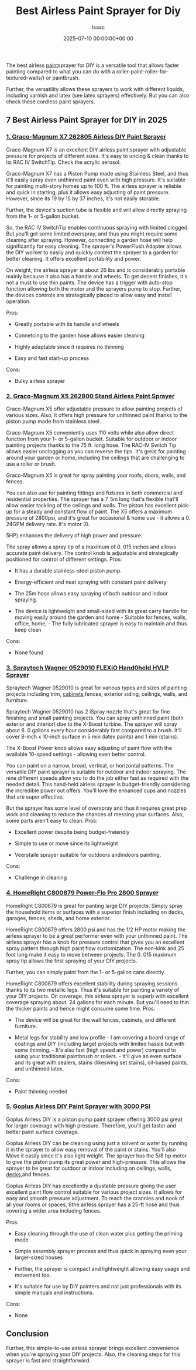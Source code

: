 ﻿---
title: Best Airless Paint Sprayer for Diy
description: The best airless paint sprayer for DIY is a versatile tool that allows faster painting compared to what you can do with a...
slug: /best-airless-paint-sprayer-for-diy/
date: 2025-07-10 00:00:00+00:00
lastmod: 2025-07-10 00:00:00+03:00
author: Isaac
categories:

- Paint
tags:

- paint

- best

- airle
layout: post
---

The best airless [paint](https://pestpolicy.com/best-airless-paint-sprayer-for-cabinets/)sprayer for DIY is a versatile tool that allows faster painting compared to what you can do with a roller-paint-roller-for-textured-walls/) or paintbrush.

Further, the versatility allows these sprayers to work with different liquids, including varnish and latex (see latex sprayers) effectively. But you can also check these cordless paint sprayers.

## 7 Best Airless Paint Sprayer for DIY in 2025

###  [1. Graco-Magnum X7 262805 Airless DIY Paint Sprayer](https://www.amazon.com/dp/B0026SSW8G/?tag=p-policy-20)

Graco-Magnum X7 is an excellent DIY airless paint sprayer with adjustable pressure for projects of different sizes. It's easy to unclog & clean thanks to its RAC IV SwitchTip. Check the acrylic aerosol.

Graco-Magnum X7 has a Piston Pump made using Stainless Steel, and thus it'll easily spray even unthinned paint even with high pressure. It's suitable for painting multi-story homes up to 100 ft. The airless sprayer is reliable and quick in starting, plus it allows easy adjusting of paint pressure. However, since its 19 by 15 by 37 inches, it's not easily storable.

Further, the device's suction tube is flexible and will allow directly spraying from the 1- or 5-gallon bucket.

So, the RAC IV SwitchTip enables continuous spraying with limited clogged. But you'll get some limited overspray, and thus you might require some cleaning after spraying. However, connecting a garden hose will help significantly for easy cleaning. The sprayer's PowerFlush Adapter allows the DIY worker to easily and quickly context the sprayer to a garden for better cleaning. It offers excellent portability and power.

On weight, the airless sprayer is about 26 lbs and is considerably portable mainly because it also has a handle and wheels. To get decent finishes, it's not a must to use thin paints. The device has a trigger with auto-stop function allowing both the motor and the sprayers pump to stop. Further, the devices controls are strategically placed to allow easy and install operation.

Pros:

- Greatly portable with its handle and wheels

- Connetcing to the garden hose allows easier cleaning

- Highly adaptable since it requires no thinning

- Easy and fast start-up process

Cons:

- Bulky airless sprayer

###  [2. Graco-Magnum X5 262800 Stand Airless Paint Sprayer](https://www.amazon.com/dp/B0026SR0FW/?tag=p-policy-20)

Graco-Magnum X5 offer adjustable pressure to allow painting projects of various sizes. Also, it offers high pressure for unthinned paint thanks to the piston pump made from stainless steel.

Graco-Magnum X5 conveniently uses 110 volts while also allow direct function from your 1- or 5-gallon bucket. Suitable for outdoor or indoor painting projects thanks to the 75 ft. long hose. The RAC-IV Switch Tip allows easier unclogging as you can reverse the tips. It's great for painting around your garden or home, including the ceilings that are challenging to use a roller or brush.

Graco-Magnum X5 is great for spray painting your roofs, doors, walls, and fences.

You can also use for painting fittings and fixtures in both commercial and residential properties. The sprayer has a 7. 5m long that's flexible that'll allow easier tackling of the ceilings and walls. The piston has excellent pick-up for a steady and constant flow of paint. The X5 offers a maximum pressure of 2800psi, and it's great for occasional & home use - it allows a 0. 24GPM delivery rate. It's motor (0.

5HP) enhances the delivery of high power and pressure.

The spray allows a spray tip of a maximum of 0. 015 inches and allows accurate paint delivery. The control knob is adjustable and strategically positioned for control of different settings.
Pros:

- It has a durable stainless-steel piston pump.

- Energy-efficient and neat spraying with constant paint delivery

- The 25m hose allows easy spraying of both outdoor and indoor spraying.

- The device is lightweight and small-sized with its great carry handle for moving easily around the garden and home - Suitable for fences, walls, office, home, - The fully lubricated sprayer is easy to maintain and thus keep clean

Cons:

- None found

###  [3. Spraytech Wagner 0529010 FLEXiO Hand0held HVLP Sprayer](https://www.amazon.com/dp/B00FBP4QT0/?tag=p-policy-20)

Spraytech Wagner 0529010 is great for various types and sizes of painting projects including trim, [cabinets](https://pestpolicy.com/best-airless-paint-sprayer-for-cabinets/),fences, exterior siding, ceilings, walls, and furniture.

Spraytech Wagner 0529010 has 2 iSpray nozzle that's great for fine finishing and small painting projects. You can spray unthinned paint (both exterior and interior) due to the X-Boost turbine. The sprayer will spray about 8. 0 gallons every hour considerably fast compared to a brush. It'll cover 8-inch x 10-inch surface in 5 min (latex paints) and 1 min (stains).

The X-Boost Power knob allows easy adjusting of paint flow with the available 10-speed settings - allowing even better control.

You can paint on a narrow, broad, vertical, or horizontal patterns. The versatile DIY paint sprayer is suitable for outdoor and indoor spraying. The nine different speeds allow you to do the job either fast as required with the needed detail. This hand-held airless sprayer is budget-friendly considering the incredible power out offers. You'll love the enhanced cups and nozzles that are super effective.

But the sprayer has some level of overspray and thus it requires great prep work and cleaning to reduce the chances of messing your surfaces. Also, some parts aren't easy to clean.
Pros:

- Excellent power despite being budget-freiendly

- Simple to use or move since its lightweight

- Veerstaile sprayer suitable for outdoors andindoors painting.

Cons:

- Challenge in cleaning

###  [4. HomeRight C800879 Power-Flo Pro 2800 Sprayer](https://www.amazon.com/dp/B008HP25IK/?tag=p-policy-20)

HomeRight C800879 is great for panting large DIY projects. Simply spray the household items or surfaces with a superior finish including on decks, garages, fences, sheds, and home exterior.

HomeRight C800879 offers 2800 psi and has the 1/2 HP motor making the airless sprayer to be a great performer even with your unthinned paint. The airless sprayer has a knob for pressure control that gives you an excellent spray pattern through high paint flow customization. The non-kink and 25 foot long make it easy to move between projects. The 0. 015 maximum spray tip allows the first spraying of your DIY projects.

Further, you can simply paint from the 1- or 5-gallon cans directly.

HomeRight C800879 offers excellent stability during spraying sessions thanks to its two metallic legs. Thus it's suitable for painting a variety of your DIY projects. On coverage, this airless sprayer is superb with excellent coverage spraying about. 24 gallons for each minute. But you'll need to thin the thicker paints and hence might consume some time.
Pros:

- The device will be great for the wall fences, cabinets, and different furniture.

- Metal legs for stability and low profile - I am covering a board range of coatings and DIY (including large) projects with limited hassle but with some thinning. - It's also fast (high speed and power) compared to using your traditional paintbrush or rollers. - It'll give an even surface and its great with sealers, stains (likeswing set stains), oil-based paints, and unthinned latex.

Cons:

- Paint thinning needed

###  [5. Goplus Airless DIY Paint Sprayer with 3000 PSI](https://www.amazon.com/dp/B07CQDYC1P/?tag=p-policy-20)

Goplus Airless DIY is a piston pump paint sprayer offering 3000 psi great for larger coverage with high pressure. Therefore, you'll get faster and better paint surface coverage.

Goplus Airless DIY can be cleaning using just a solvent or water by running it in the sprayer to allow easy removal of the paint or stains. You'll also Move it easily since it's also light weight. The sprayer has the 5/8 hp motor to give the piston pump its great power and high-pressure. This allows the sprayer to be great for outdoor or indoor including on ceilings, walls, [decks](https://pestpolicy.com/best-deck-stain-for-pressure-treated-wood/),and fences.

Goplus Airless DIY has excellently a djustable pressure giving the user excellent paint flow control suitable for various project sizes. It allows for easy and smooth pressure adjustment. To reach the crannies and nook of all your rooms or spaces, 6the airless sprayer has a 25-ft hose and thus covering a wider area including fences.

Pros:

- Easy cleaning through the use of clean water plus getting the priming mode

- Simple assembly sprayer process and thus quick in spraying even your larger-sized houses

- Further, the sprayer is compact and lightweight allowing easy usage and movement too.

- It's suitable for use by DIY painters and not just professionals with its simple manuals and instructions.

Cons:

- None

##  Conclusion

Further, this simple-to-use airless sprayer brings excellent convenience when you're spraying your DIY projects. Also, the cleaning steps for this sprayer is fast and straightforward.
